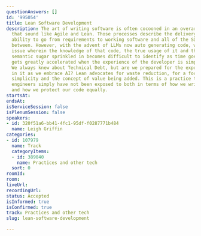 ```yaml
---
questionAnswers: []
id: '995054'
title: Lean Software Development
description: The art of writing software is often cocooned in an overarching processes
  that sound like Agile and Lean. Those processes describe the delivery flow, the
  ability to go from requirements to working software and all of the SDLC steps in
  between. However, with the advent of LLMs now auto generating code, we have a maintenance
  issue wherein the knowledge of that code, the true usage of it and the optional
  semantic sugar sprinkled in becomes difficult to identify as time goes on. This
  gets greatly accelerated when the experience of the developer is simply not there.
  We always knew about Technical Debt, but are we prepared for the exponential rise
  in it as we embrace AI? Lean advocates for waste reduction, for a focus on standards,
  simplicity and the concept of value being added. This is a practice that software
  engineers simply have not been exposed to both in terms of how we write our code
  and how we protect our code equally.
startsAt:
endsAt:
isServiceSession: false
isPlenumSession: false
speakers:
- id: 320f51a6-bb41-4fc1-95df-f0287771b484
  name: Leigh Griffin
categories:
- id: 107979
  name: Track
  categoryItems:
  - id: 389040
    name: Practices and other tech
  sort: 0
roomId:
room:
liveUrl:
recordingUrl:
status: Accepted
isInformed: true
isConfirmed: true
track: Practices and other tech
slug: lean-software-development

---
```

